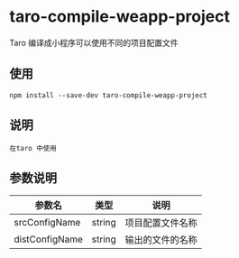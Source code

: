 # taro-compile-weapp-project
Taro 编译成小程序可以使用不同的项目配置文件

## 使用
```
npm install --save-dev taro-compile-weapp-project
```


## 说明

```
在taro 中使用

```

## 参数说明
参数名|类型|说明|
---|:--:|:--:|
srcConfigName| string| 项目配置文件名称
distConfigName| string| 输出的文件的名称
